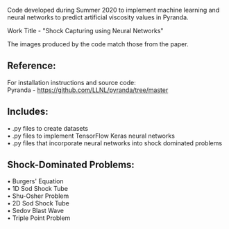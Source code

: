 Code developed during Summer 2020 to implement machine learning and neural networks to predict artificial viscosity values in Pyranda.

Work Title - "Shock Capturing using Neural Networks"

The images produced by the code match those from the paper.

## Reference:
For installation instructions and source code:<br />
Pyranda -  https://github.com/LLNL/pyranda/tree/master

## Includes:
• .py files to create datasets<br />
• .py files to implement TensorFlow Keras neural networks<br />
• .py files that incorporate neural networks into shock dominated problems<br />

## Shock-Dominated Problems:
• Burgers' Equation<br />
• 1D Sod Shock Tube<br />
• Shu-Osher Problem<br />
• 2D Sod Shock Tube<br />
• Sedov Blast Wave<br />
• Triple Point Problem
